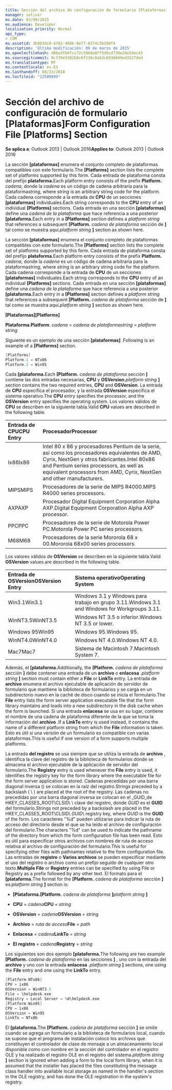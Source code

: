 ```yaml
---
title: Sección del archivo de configuración de formulario [Plataformas]
manager: soliver
ms.date: 03/09/2015
ms.audience: Developer
localization_priority: Normal
api_type:
- COM
ms.assetid: 3b9b3dc0-4f82-468b-8e77-0374c5b196f4
description: 'Última modificación: 09 de marzo de 2015'
ms.openlocfilehash: d86edfb6fcc72c5968a8ff5d9cd739e20e5dec43
ms.sourcegitcommit: 0cf39e5382b8c6f236c8a63c6036849ed3527ded
ms.translationtype: MT
ms.contentlocale: es-ES
ms.lasthandoff: 08/23/2018
ms.locfileid: "22589899"
---
```

# <a name="form-configuration-file-platforms-section"></a><span data-ttu-id="96329-103">Sección del archivo de configuración de formulario [Plataformas]</span><span class="sxs-lookup"><span data-stu-id="96329-103">Form Configuration File [Platforms] Section</span></span>

<span data-ttu-id="96329-104">**Se aplica a**: Outlook 2013 | Outlook 2016</span><span class="sxs-lookup"><span data-stu-id="96329-104">**Applies to**: Outlook 2013 | Outlook 2016</span></span> 
  
<span data-ttu-id="96329-105">La sección **[plataformas]** enumera el conjunto completo de plataformas compatibles con este formulario.</span><span class="sxs-lookup"><span data-stu-id="96329-105">The **[Platforms]** section lists the complete set of platforms supported by this form.</span></span> <span data-ttu-id="96329-106">Cada entrada de plataforma consta del prefijo **plataforma.**</span><span class="sxs-lookup"><span data-stu-id="96329-106">Each platform entry consists of the prefix **Platform.**</span></span> <span data-ttu-id="96329-107">_cadena_, donde la _cadena_ es un código de cadena arbitraria para la plataforma</span><span class="sxs-lookup"><span data-stu-id="96329-107">_string_, where  _string_ is an arbitrary string code for the platform.</span></span> <span data-ttu-id="96329-108">Cada cadena corresponde a la entrada de **CPU** de un secciones **[plataformas]** individuales.</span><span class="sxs-lookup"><span data-stu-id="96329-108">Each string corresponds to the **CPU** entry of an individual **[Platforms]** sections.</span></span> <span data-ttu-id="96329-109">Cada entrada en una sección **[plataformas]** define una _cadena de la plataforma_ que hace referencia a una posterior **[plataforma.**</span><span class="sxs-lookup"><span data-stu-id="96329-109">Each entry in a **[Platforms]** section defines a  _platform string_ that references a subsequent **[Platform.**</span></span> <span data-ttu-id="96329-110">_cadena de plataforma_ sección de **]** tal como se muestra aquí.</span><span class="sxs-lookup"><span data-stu-id="96329-110">_platform string_ **]** section as shown here.</span></span> 
  
<span data-ttu-id="96329-111">La sección **[plataformas]** enumera el conjunto completo de plataformas compatibles con este formulario.</span><span class="sxs-lookup"><span data-stu-id="96329-111">The **[Platforms]** section lists the complete set of platforms supported by this form.</span></span> <span data-ttu-id="96329-112">Cada entrada de plataforma consta del prefijo **plataforma.**</span><span class="sxs-lookup"><span data-stu-id="96329-112">Each platform entry consists of the prefix **Platform.**</span></span> <span data-ttu-id="96329-113">_cadena_, donde la _cadena_ es un código de cadena arbitraria para la plataforma</span><span class="sxs-lookup"><span data-stu-id="96329-113">_string_, where  _string_ is an arbitrary string code for the platform.</span></span> <span data-ttu-id="96329-114">Cada cadena corresponde a la entrada de **CPU** de un secciones **[plataformas]** individuales.</span><span class="sxs-lookup"><span data-stu-id="96329-114">Each string corresponds to the **CPU** entry of an individual **[Platforms]** sections.</span></span> <span data-ttu-id="96329-115">Cada entrada en una sección **[plataformas]** define una _cadena de la plataforma_ que hace referencia a una posterior **[plataforma.**</span><span class="sxs-lookup"><span data-stu-id="96329-115">Each entry in a **[Platforms]** section defines a  _platform string_ that references a subsequent **[Platform.**</span></span> <span data-ttu-id="96329-116">_cadena de plataforma_ sección de **]** tal como se muestra aquí.</span><span class="sxs-lookup"><span data-stu-id="96329-116">_platform string_ **]** section as shown here.</span></span> 
  
<span data-ttu-id="96329-117">**[Plataformas]**</span><span class="sxs-lookup"><span data-stu-id="96329-117">**[Platforms]**</span></span>
  
<span data-ttu-id="96329-118">**Plataforma**.</span><span class="sxs-lookup"><span data-stu-id="96329-118">**Platform**.</span></span> <span data-ttu-id="96329-119">_cadena_ =  _cadena de plataforma_</span><span class="sxs-lookup"><span data-stu-id="96329-119">_string_ =  _platform string_</span></span>
  
<span data-ttu-id="96329-120">Siguiente es un ejemplo de una sección **[plataformas]** .</span><span class="sxs-lookup"><span data-stu-id="96329-120">Following is an example of a **[Platforms]** section.</span></span> 
  
```cpp
[Platforms]
Platform.1 = NTx86
Platform.2 = Win95

```

<span data-ttu-id="96329-121">Cada **[plataforma.**</span><span class="sxs-lookup"><span data-stu-id="96329-121">Each **[Platform.**</span></span> <span data-ttu-id="96329-122">_cadena de plataforma_ sección **]** contiene las dos entradas necesarias, **CPU** y **OSVersion**.</span><span class="sxs-lookup"><span data-stu-id="96329-122">_platform string_ **]** section contains the two required entries, **CPU** and **OSVersion**.</span></span> <span data-ttu-id="96329-123">La entrada de **CPU** especifica el procesador, y la entrada **OSVersion** especifica el sistema operativo.</span><span class="sxs-lookup"><span data-stu-id="96329-123">The **CPU** entry specifies the processor, and the **OSVersion** entry specifies the operating system.</span></span> <span data-ttu-id="96329-124">Los valores válidos de **CPU** se describen en la siguiente tabla.</span><span class="sxs-lookup"><span data-stu-id="96329-124">Valid **CPU** values are described in the following table.</span></span> 
  
|<span data-ttu-id="96329-125">**Entrada de CPU**</span><span class="sxs-lookup"><span data-stu-id="96329-125">**CPU Entry**</span></span>|<span data-ttu-id="96329-126">**Procesador**</span><span class="sxs-lookup"><span data-stu-id="96329-126">**Processor**</span></span>|
|:-----|:-----|
|<span data-ttu-id="96329-127">Ix86</span><span class="sxs-lookup"><span data-stu-id="96329-127">Ix86</span></span>  <br/> |<span data-ttu-id="96329-128">Intel 80 x 86 y procesadores Pentium de la serie, así como los procesadores equivalentes de AMD, Cyrix, NextGen y otros fabricantes.</span><span class="sxs-lookup"><span data-stu-id="96329-128">Intel 80x86 and Pentium series processors, as well as equivalent processors from AMD, Cyrix, NextGen and other manufacturers.</span></span>  <br/> |
|<span data-ttu-id="96329-129">MIPS</span><span class="sxs-lookup"><span data-stu-id="96329-129">MIPS</span></span>  <br/> |<span data-ttu-id="96329-130">Procesadores de la serie de MIPS R4000.</span><span class="sxs-lookup"><span data-stu-id="96329-130">MIPS R4000 series processors.</span></span>  <br/> |
|<span data-ttu-id="96329-131">AXP</span><span class="sxs-lookup"><span data-stu-id="96329-131">AXP</span></span>  <br/> |<span data-ttu-id="96329-132">Procesador Digital Equipment Corporation Alpha AXP.</span><span class="sxs-lookup"><span data-stu-id="96329-132">Digital Equipment Corporation Alpha AXP processor.</span></span>  <br/> |
|<span data-ttu-id="96329-133">PPC</span><span class="sxs-lookup"><span data-stu-id="96329-133">PPC</span></span>  <br/> |<span data-ttu-id="96329-134">Procesadores de la serie de Motorola Power PC.</span><span class="sxs-lookup"><span data-stu-id="96329-134">Motorola Power PC series processors.</span></span>  <br/> |
|<span data-ttu-id="96329-135">M68</span><span class="sxs-lookup"><span data-stu-id="96329-135">M68</span></span>  <br/> |<span data-ttu-id="96329-136">Procesadores de la serie Mororola 68 x 00.</span><span class="sxs-lookup"><span data-stu-id="96329-136">Mororola 68x00 series processors.</span></span>  <br/> |
   
<span data-ttu-id="96329-137">Los valores válidos de **OSVersion** se describen en la siguiente tabla.</span><span class="sxs-lookup"><span data-stu-id="96329-137">Valid **OSVersion** values are described in the following table.</span></span> 
  
|<span data-ttu-id="96329-138">**Entrada de OSVersion**</span><span class="sxs-lookup"><span data-stu-id="96329-138">**OSVersion Entry**</span></span>|<span data-ttu-id="96329-139">**Sistema operativo**</span><span class="sxs-lookup"><span data-stu-id="96329-139">**Operating System**</span></span>|
|:-----|:-----|
|<span data-ttu-id="96329-140">Win3.1</span><span class="sxs-lookup"><span data-stu-id="96329-140">Win3.1</span></span>  <br/> |<span data-ttu-id="96329-141">Windows 3.1 y Windows para trabajo en grupo 3.11.</span><span class="sxs-lookup"><span data-stu-id="96329-141">Windows 3.1 and Windows for Workgroups 3.11.</span></span>  <br/> |
|<span data-ttu-id="96329-142">WinNT3.5</span><span class="sxs-lookup"><span data-stu-id="96329-142">WinNT3.5</span></span>  <br/> |<span data-ttu-id="96329-143">Windows NT 3.5 o inferior.</span><span class="sxs-lookup"><span data-stu-id="96329-143">Windows NT 3.5 or lower.</span></span>  <br/> |
|<span data-ttu-id="96329-144">Windows 95</span><span class="sxs-lookup"><span data-stu-id="96329-144">Win95</span></span>  <br/> |<span data-ttu-id="96329-145">Windows 95.</span><span class="sxs-lookup"><span data-stu-id="96329-145">Windows 95.</span></span>  <br/> |
|<span data-ttu-id="96329-146">WinNT4.0</span><span class="sxs-lookup"><span data-stu-id="96329-146">WinNT4.0</span></span>  <br/> |<span data-ttu-id="96329-147">Windows NT 4.0.</span><span class="sxs-lookup"><span data-stu-id="96329-147">Windows NT 4.0.</span></span>  <br/> |
|<span data-ttu-id="96329-148">Mac7</span><span class="sxs-lookup"><span data-stu-id="96329-148">Mac7</span></span>  <br/> |<span data-ttu-id="96329-149">Sistema de Macintosh 7.</span><span class="sxs-lookup"><span data-stu-id="96329-149">Macintosh System 7.</span></span>  <br/> |
   
<span data-ttu-id="96329-150">Además, el **[plataforma.**</span><span class="sxs-lookup"><span data-stu-id="96329-150">Additionally, the **[Platform.**</span></span> <span data-ttu-id="96329-151">_cadena de plataforma_ sección **]** debe contener una entrada de un **archivo** o **enlacesa** .</span><span class="sxs-lookup"><span data-stu-id="96329-151">_platform string_ **]** section must contain either a **File** or **LinkTo** entry.</span></span> <span data-ttu-id="96329-152">La entrada de **archivo** enumera el archivo ejecutable de aplicación de servidor de formulario que mantiene la biblioteca de formularios y se carga en un subdirectorio nuevo en la caché de disco cuando se inicia el formulario.</span><span class="sxs-lookup"><span data-stu-id="96329-152">The **File** entry lists the form server application executable file that the form library maintains and loads into a new subdirectory in the disk cache when the form is launched.</span></span> <span data-ttu-id="96329-153">Si una entrada **enlacesa** se usa en su lugar, contiene el nombre de una cadena de plataforma diferente de la que se toma la información del **archivo** .</span><span class="sxs-lookup"><span data-stu-id="96329-153">If a **LinkTo** entry is used instead, it contains the name of a different platform string from which the **File** information is taken.</span></span> <span data-ttu-id="96329-154">Esto es útil si una versión de un formulario es compatible con varias plataformas.</span><span class="sxs-lookup"><span data-stu-id="96329-154">This is useful if one version of a form supports multiple platforms.</span></span> 
  
<span data-ttu-id="96329-155">La entrada **del registro** se usa siempre que se utiliza la entrada de **archivo** , identifica la clave del registro de la biblioteca de formularios donde se almacena el archivo ejecutable de la aplicación de servidor del formulario.</span><span class="sxs-lookup"><span data-stu-id="96329-155">The **Registry** entry is used whenever the **File** entry is used, it identifies the registry key for the form library where the executable file for the form server application is stored.</span></span> <span data-ttu-id="96329-156">Cadenas precedidas por una barra diagonal inversa (\) se colocan en la raíz del registro.</span><span class="sxs-lookup"><span data-stu-id="96329-156">Strings preceded by a backslash ( \ ) are placed at the root of the registry.</span></span> <span data-ttu-id="96329-157">Las cadenas no precedidas por una barra diagonal inversa se colocan en el _GUID_de HKEY_CLASSES_ROOT\CLSID\ \ clave del registro, donde _GUID_ es el **GUID** del formulario.</span><span class="sxs-lookup"><span data-stu-id="96329-157">Strings not preceded by a backslash are placed in the HKEY_CLASSES_ROOT\CLSID\  _GUID_\ registry key, where  _GUID_ is the **GUID** of the form.</span></span> <span data-ttu-id="96329-158">Los caracteres "%d" pueden utilizarse para indicar la ruta de acceso del directorio desde el que se ha leído el archivo de configuración del formulario.</span><span class="sxs-lookup"><span data-stu-id="96329-158">The characters "%d" can be used to indicate the pathname of the directory from which the form configuration file has been read.</span></span> <span data-ttu-id="96329-159">Esto es útil para especificar otros archivos con nombres de ruta de acceso relativa al archivo de configuración del formulario.</span><span class="sxs-lookup"><span data-stu-id="96329-159">This is useful for specifying other files with pathnames relative to the form configuration file.</span></span> <span data-ttu-id="96329-160">Las entradas de **registro** o **Varios archivos** se pueden especificar mediante el uso del registro o archivo como un prefijo seguido de cualquier otro texto.</span><span class="sxs-lookup"><span data-stu-id="96329-160">**Multiple File** or **Registry** entries can be specified by using File or Registry as a prefix followed by any other text.</span></span> <span data-ttu-id="96329-161">El formato para el **[plataforma.**</span><span class="sxs-lookup"><span data-stu-id="96329-161">The format for the **[Platform.**</span></span> <span data-ttu-id="96329-162">_cadena de plataforma_ sección **]** es:</span><span class="sxs-lookup"><span data-stu-id="96329-162">_platform string_ **]** section is:</span></span> 
  
- <span data-ttu-id="96329-163">**[Plataforma.**</span><span class="sxs-lookup"><span data-stu-id="96329-163">**[Platform.**</span></span> <span data-ttu-id="96329-164">_cadena de plataforma_ **]**</span><span class="sxs-lookup"><span data-stu-id="96329-164">_platform string_ **]**</span></span>
    
- <span data-ttu-id="96329-165">**CPU** =  _cadena_</span><span class="sxs-lookup"><span data-stu-id="96329-165">**CPU** =  _string_</span></span>
    
- <span data-ttu-id="96329-166">**OSVersion** =  _cadena_</span><span class="sxs-lookup"><span data-stu-id="96329-166">**OSVersion** =  _string_</span></span>
    
- <span data-ttu-id="96329-167">**Archivo** =  _ruta de acceso_</span><span class="sxs-lookup"><span data-stu-id="96329-167">**File** =  _path_</span></span>
    
- <span data-ttu-id="96329-168">**Enlacesa** =  _cadena_</span><span class="sxs-lookup"><span data-stu-id="96329-168">**LinkTo** =  _string_</span></span>
    
- <span data-ttu-id="96329-169">**El registro** =  _cadena_</span><span class="sxs-lookup"><span data-stu-id="96329-169">**Registry** =  _string_</span></span>
  
<span data-ttu-id="96329-170">Los siguientes son dos ejemplo **[plataforma.**</span><span class="sxs-lookup"><span data-stu-id="96329-170">The following are two example **[Platform.**</span></span> <span data-ttu-id="96329-171">_cadena de plataforma_ en las secciones **]** , uno con la entrada del **archivo** y uno con la entrada **enlacesa** .</span><span class="sxs-lookup"><span data-stu-id="96329-171">_platform string_ **]** sections, one using the **File** entry and one using the **LinkTo** entry.</span></span> 
  
```cpp
[Platform.NTx86]
CPU = ix86
OSVersion = WinNT3.5
File = \helpdesk.exe
Registry = Local Server = %d\helpdesk.exe
[Platform.Win95]
CPU = ix86
OSVersion = Win95
LinkTo = NTx86

```

<span data-ttu-id="96329-172">El **[plataforma.**</span><span class="sxs-lookup"><span data-stu-id="96329-172">The **[Platform.**</span></span> <span data-ttu-id="96329-173">_cadena de plataforma_ sección **]** se omite cuando se agrega un formulario a la biblioteca de formularios local, cuando se supone que el programa de instalación colocó los archivos que constituyen el controlador de clase de mensaje a un almacenamiento local disponible como con nombre en la sección del controlador en el registro OLE y ha realizado el registro OLE en el registro del sistema.</span><span class="sxs-lookup"><span data-stu-id="96329-173">_platform string_ **]** section is ignored when adding a form to the local form library, when it is assumed that the installer has placed the files constituting the message class handler into available local storage as named in the handler's section in the OLE registry, and has done the OLE registration in the system's registry.</span></span> 
  

